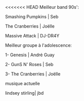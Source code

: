 <<<<<<< HEAD
Meilleur band 90s':

Smashing Pumpkins | Seb


The Cranberries | Joëlle

Massive Attack | DJ-DR4Y



Meilleur groupe à l'adolescence:
 

1- Genesis | André Guay

2- GunS N' Roses | Seb

3- The Cranberries | Joëlle



musique actuelle

lindsey stirling| jbd

